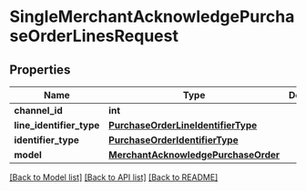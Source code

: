 # SingleMerchantAcknowledgePurchaseOrderLinesRequest

## Properties
Name | Type | Description | Notes
------------ | ------------- | ------------- | -------------
**channel_id** | **int** |  | [optional] 
**line_identifier_type** | [**PurchaseOrderLineIdentifierType**](PurchaseOrderLineIdentifierType.md) |  | [optional] 
**identifier_type** | [**PurchaseOrderIdentifierType**](PurchaseOrderIdentifierType.md) |  | [optional] 
**model** | [**MerchantAcknowledgePurchaseOrder**](MerchantAcknowledgePurchaseOrder.md) |  | [optional] 

[[Back to Model list]](../README.md#documentation-for-models) [[Back to API list]](../README.md#documentation-for-api-endpoints) [[Back to README]](../README.md)

